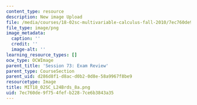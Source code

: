 ```yaml
---
content_type: resource
description: New image Upload
file: /media/courses/18-02sc-multivariable-calculus-fall-2010/7ec760de9f754fefb2287ce6b3843a35_MIT18_02SC_L24Brds_8a.png
file_type: image/png
image_metadata:
  caption: ''
  credit: ''
  image-alt: ''
learning_resource_types: []
ocw_type: OCWImage
parent_title: 'Session 73: Exam Review'
parent_type: CourseSection
parent_uid: d286d8f1-d8ac-d0b2-0d8e-58a9967f8be9
resourcetype: Image
title: MIT18_02SC_L24Brds_8a.png
uid: 7ec760de-9f75-4fef-b228-7ce6b3843a35
---
```

